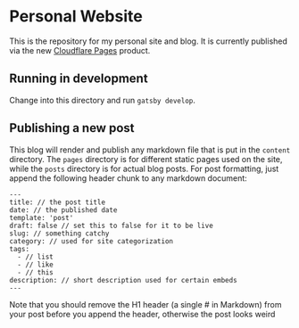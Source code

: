 
# Personal Website
This is the repository for my personal site and blog. It is currently published via the new [Cloudflare Pages](https://pages.cloudflare.com) product. 

## Running in development
Change into this directory and run `gatsby develop`.

## Publishing a new post
This blog will render and publish any markdown file that is put in the `content` directory. The `pages` directory is for different static pages used on the site, while the `posts` directory is for actual blog posts. For post formatting, just append the following header chunk to any markdown document:

```
---
title: // the post title
date: // the published date
template: 'post'
draft: false // set this to false for it to be live
slug: // something catchy
category: // used for site categorization
tags:
  - // list
  - // like
  - // this
description: // short description used for certain embeds 
---
```
Note that you should remove the H1 header (a single # in Markdown) from your post before you append the header, otherwise the post looks weird